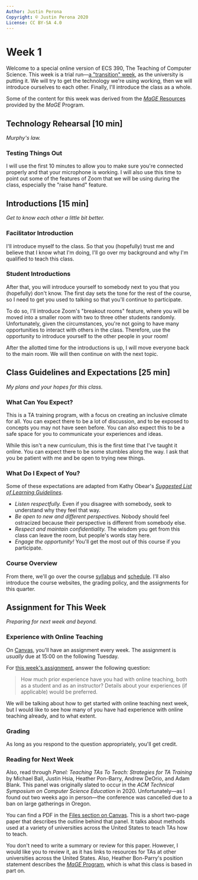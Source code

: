```yaml
---
Author: Justin Perona
Copyright: © Justin Perona 2020
License: CC BY-SA 4.0
---
```


# Week 1

Welcome to a special online version of ECS 390, The Teaching of Computer Science.
This week is a trial run—[a "transition" week](https://keepteaching.ucdavis.edu/teach), as the university is putting it.
We will try to get the technology we're using working, then we will introduce ourselves to each other.
Finally, I'll introduce the class as a whole.

Some of the content for this week was derived from the [*MaGE* Resources](https://sites.google.com/mtholyoke.edu/mage-training-curriculum/home) provided by the *MaGE* Program.

## Technology Rehearsal [10 min]

*Murphy's law.*

### Testing Things Out

I will use the first 10 minutes to allow you to make sure you're connected properly and that your microphone is working.
I will also use this time to point out some of the features of Zoom that we will be using during the class, especially the "raise hand" feature.

## Introductions [15 min]

*Get to know each other a little bit better.*

### Facilitator Introduction

I'll introduce myself to the class.
So that you (hopefully) trust me and believe that I know what I'm doing, I'll go over my background and why I'm qualified to teach this class.

### Student Introductions

After that, you will introduce yourself to somebody next to you that you (hopefully) don't know.
The first day sets the tone for the rest of the course, so I need to get you used to talking so that you'll continue to participate.

To do so, I'll introduce Zoom's "breakout rooms" feature, where you will be moved into a smaller room with two to three other students randomly.
Unfortunately, given the circumstances, you're not going to have many opportunities to interact with others in the class.
Therefore, use the opportunity to introduce yourself to the other people in your room!

After the allotted time for the introductions is up, I will move everyone back to the main room.
We will then continue on with the next topic.

## Class Guidelines and Expectations [25 min]

*My plans and your hopes for this class.*

### What Can You Expect?

This is a TA training program, with a focus on creating an inclusive climate for all.
You can expect there to be a lot of discussion, and to be exposed to concepts you may not have seen before.
You can also expect this to be a safe space for you to communicate your experiences and ideas.

While this isn't a new curriculum, this is the first time that I've taught it online.
You can expect there to be some stumbles along the way.
I ask that you be patient with me and be open to trying new things.

### What Do I Expect of You?

Some of these expectations are adapted from Kathy Obear's [*Suggested List of Learning Guidelines*](https://drkathyobear.com/).

* *Listen respectfully.* Even if you disagree with somebody, seek to understand why they feel that way.
* *Be open to new and different perspectives.* Nobody should feel ostracized because their perspective is different from somebody else.
* *Respect and maintain confidentiality.* The wisdom you get from this class can leave the room, but people's words stay here.
* *Engage the opportunity!* You'll get the most out of this course if you participate.

### Course Overview

From there, we'll go over the course [syllabus](../syllabus/syllabus.md) and [schedule](../syllabus/schedule.csv).
I'll also introduce the course websites, the grading policy, and the assignments for this quarter.

## Assignment for This Week

*Preparing for next week and beyond.*

### Experience with Online Teaching

On [Canvas](https://canvas.ucdavis.edu/courses/461800), you'll have an assignment every week.
The assignment is *usually* due at 15:00 on the following Tuesday.

For [this week's assignment](https://canvas.ucdavis.edu/courses/461800/assignments/446264), answer the following question:

> How much prior experience have you had with online teaching, both as a student and as an instructor? Details about your experiences (if applicable) would be preferred.

We will be talking about how to get started with online teaching next week, but I would like to see how many of you have had experience with online teaching already, and to what extent.

### Grading

As long as you respond to the question appropriately, you'll get credit.

### Reading for Next Week

Also, read through *Panel: Teaching TAs To Teach: Strategies for TA Training* by Michael Ball, Justin Hsia, Heather Pon-Barry, Andrew DeOrio, and Adam Blank.
This panel was originally slated to occur in the *ACM Technical Symposium on Computer Science Education* in 2020.
Unfortunately—as I found out two weeks ago in person—the conference was cancelled due to a ban on large gatherings in Oregon.

You can find a PDF in the [Files section on Canvas](https://canvas.ucdavis.edu/files/8341146/download?download_frd=1).
This is a short two-page paper that describes the outline behind that panel.
It talks about methods used at a variety of universities across the United States to teach TAs how to teach.

You don't need to write a summary or review for this paper.
However, I would like you to review it, as it has links to resources for TAs at other universities across the United States.
Also, Heather Bon-Parry's position statement describes the [*MaGE* Program](https://sites.google.com/mtholyoke.edu/mage-training-curriculum/home), which is what this class is based in part on.
